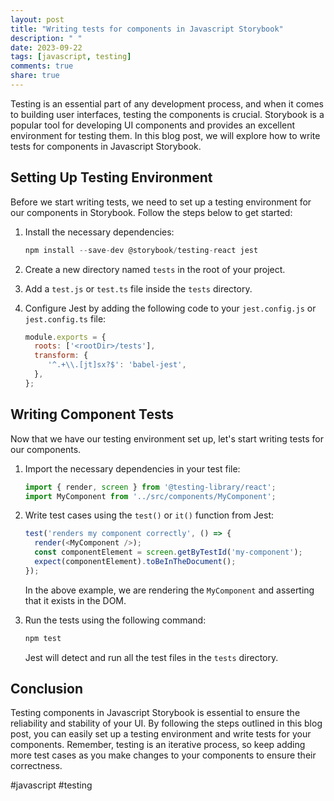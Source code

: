 ```yaml
---
layout: post
title: "Writing tests for components in Javascript Storybook"
description: " "
date: 2023-09-22
tags: [javascript, testing]
comments: true
share: true
---
```


Testing is an essential part of any development process, and when it comes to building user interfaces, testing the components is crucial. Storybook is a popular tool for developing UI components and provides an excellent environment for testing them. In this blog post, we will explore how to write tests for components in Javascript Storybook.

## Setting Up Testing Environment

Before we start writing tests, we need to set up a testing environment for our components in Storybook. Follow the steps below to get started:

1. Install the necessary dependencies: 
   ```javascript
   npm install --save-dev @storybook/testing-react jest
   ```

2. Create a new directory named `tests` in the root of your project.

3. Add a `test.js` or `test.ts` file inside the `tests` directory.

4. Configure Jest by adding the following code to your `jest.config.js` or `jest.config.ts` file:
   ```javascript
   module.exports = {
     roots: ['<rootDir>/tests'],
     transform: {
        '^.+\\.[jt]sx?$': 'babel-jest',
     },
   };
   ```

## Writing Component Tests

Now that we have our testing environment set up, let's start writing tests for our components. 

1. Import the necessary dependencies in your test file:
   ```javascript
   import { render, screen } from '@testing-library/react';
   import MyComponent from '../src/components/MyComponent';
   ```

2. Write test cases using the `test()` or `it()` function from Jest:
   ```javascript
   test('renders my component correctly', () => {
     render(<MyComponent />);
     const componentElement = screen.getByTestId('my-component');
     expect(componentElement).toBeInTheDocument();
   });
   ```

   In the above example, we are rendering the `MyComponent` and asserting that it exists in the DOM.

3. Run the tests using the following command:
   ```javascript
   npm test
   ```

   Jest will detect and run all the test files in the `tests` directory.

## Conclusion

Testing components in Javascript Storybook is essential to ensure the reliability and stability of your UI. By following the steps outlined in this blog post, you can easily set up a testing environment and write tests for your components. Remember, testing is an iterative process, so keep adding more test cases as you make changes to your components to ensure their correctness.

#javascript #testing